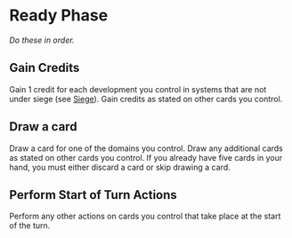 # Ready Phase 

*Do these in order.*

## Gain Credits

Gain 1 credit for each development you control in systems that are not under siege (see [Siege](/etc/additional-rules.html#siege)). Gain credits as stated on other cards you control.

## Draw a card

Draw a card for one of the domains you control. Draw any additional cards as stated on other cards you control. If you already have five cards in your hand, you must either discard a card or skip drawing a card.

## Perform Start of Turn Actions

Perform any other actions on cards you control that take place at the start of the turn.
